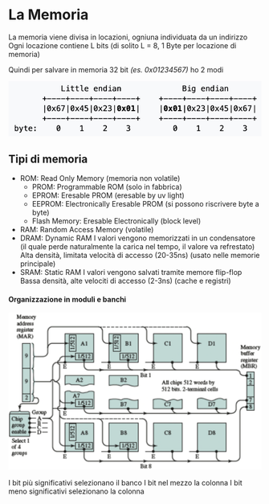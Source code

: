 # La Memoria

La memoria viene divisa in locazioni, ogniuna individuata da un indirizzo
Ogni locazione contiene L bits (di solito L = 8, 1 Byte per locazione di memoria)

Quindi per salvare in memoria 32 bit _(es. 0x01234567)_ ho 2 modi

<img src="assets/little_big_endian.jpg" width="550">

## Tipi di memoria

-   ROM: Read Only Memory (memoria non volatile)
    -   PROM: Programmable ROM (solo in fabbrica)
    -   EPROM: Eresable PROM (eresable by uv light)
    -   EEPROM: Electronically Eresable PROM (si possono riscrivere byte a byte)
    -   Flash Memory: Eresable Electronically (block level)
-   RAM: Random Access Memory (volatile)
-   DRAM: Dynamic RAM
    I valori vengono memorizzati in un condensatore (il quale perde naturalmente la carica nel tempo, il valore va refrestato)
    Alta densità, limitata velocità di accesso (20-35ns) (usato nelle memorie principale)
-   SRAM: Static RAM
    I valori vengono salvati tramite memore flip-flop
    Bassa densità, alte velociti di accesso (2-3ns) (cache e registri)

#### Organizzazione in moduli e banchi

<img src="assets/memoria.png" width="550">

I bit più significativi selezionano il banco
I bit nel mezzo la colonna
I bit meno significativi selezionano la colonna
